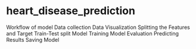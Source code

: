 # heart_disease_prediction
Workflow of model
Data collection
Data Visualization
Splitting the Features and Target
Train-Test split
Model Training
Model Evaluation
Predicting Results
Saving Model
